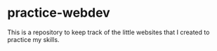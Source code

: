 # practice-webdev
This is a repository to keep track of the little websites that I created to practice my skills.
